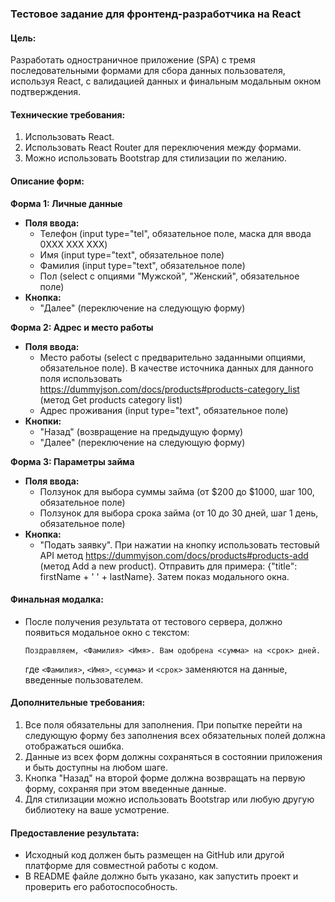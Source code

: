 ### Тестовое задание для фронтенд-разработчика на React

#### Цель:

Разработать одностраничное приложение (SPA) с тремя последовательными формами для сбора данных пользователя, используя React, с валидацией данных и финальным модальным окном подтверждения.

#### Технические требования:

1. Использовать React.
2. Использовать React Router для переключения между формами.
3. Можно использовать Bootstrap для стилизации по желанию.

#### Описание форм:

**Форма 1: Личные данные**

- **Поля ввода:**
  - Телефон (input type="tel", обязательное поле, маска для ввода 0XXX XXX XXX)
  - Имя (input type="text", обязательное поле)
  - Фамилия (input type="text", обязательное поле)
  - Пол (select с опциями "Мужской", "Женский", обязательное поле)
- **Кнопка:**
  - "Далее" (переключение на следующую форму)

**Форма 2: Адрес и место работы**

- **Поля ввода:**
  - Место работы (select с предварительно заданными опциями, обязательное поле). В качестве источника данных для данного поля использовать https://dummyjson.com/docs/products#products-category_list (метод Get products category list)
  - Адрес проживания (input type="text", обязательное поле)
- **Кнопки:**
  - "Назад" (возвращение на предыдущую форму)
  - "Далее" (переключение на следующую форму)

**Форма 3: Параметры займа**

- **Поля ввода:**
  - Ползунок для выбора суммы займа (от $200 до $1000, шаг 100, обязательное поле)
  - Ползунок для выбора срока займа (от 10 до 30 дней, шаг 1 день, обязательное поле)
- **Кнопка:**
  - "Подать заявку". При нажатии на кнопку использовать тестовый API метод https://dummyjson.com/docs/products#products-add (метод Add a new product). Отправить для примера: {"title": firstName + ' ' + lastName}. Затем показ модального окна.

#### Финальная модалка:

- После получения результата от тестового сервера, должно появиться модальное окно с текстом:
  ```
  Поздравляем, <Фамилия> <Имя>. Вам одобрена <сумма> на <срок> дней.
  ```
  где `<Фамилия>`, `<Имя>`, `<сумма>` и `<срок>` заменяются на данные, введенные пользователем.

#### Дополнительные требования:

1. Все поля обязательны для заполнения. При попытке перейти на следующую форму без заполнения всех обязательных полей должна отображаться ошибка.
2. Данные из всех форм должны сохраняться в состоянии приложения и быть доступны на любом шаге.
3. Кнопка "Назад" на второй форме должна возвращать на первую форму, сохраняя при этом введенные данные.
4. Для стилизации можно использовать Bootstrap или любую другую библиотеку на ваше усмотрение.

#### Предоставление результата:

- Исходный код должен быть размещен на GitHub или другой платформе для совместной работы с кодом.
- В README файле должно быть указано, как запустить проект и проверить его работоспособность.
